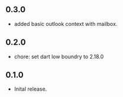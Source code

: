 ## 0.3.0

- added basic outlook context with mailbox.

## 0.2.0

- chore: set dart low boundry to 2.18.0

## 0.1.0

- Inital release.
